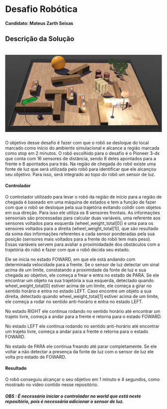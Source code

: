 # Desafio Robótica
#### Candidato: Mateus Zarth Seixas
## Descrição da Solução
# ![image](https://github.com/seixasxbr/desafiosenai/blob/main/banner.png)
O objetivo desse desafio é fazer com que o robô se desloque do local marcado como início do ambiente simulacional e alcance a região marcada como stop em 2 minutos.
O robô escolhido para o desafio é o Pioneer 3-dx que conta com 16 sensores de distância, sendo 8 deles apontados para a frente e 8 apontados para trás.
Na região de chegada do robô existe uma fonte de luz que será utilizada pelo robô para identificar que ele alcançou seu objetivo. Para isso, será integrado ao topo do robô
um sensor de luz.
#### Controlador
O controlador utilizado para levar o robô da região de início para a região de chegada é baseado em uma máquina de estados e tem a função de fazer com que o robô se desloque pela sua trajetória evitando colidir com objetos em sua direção. Para isso ele utiliza os 8 sensores frontais. As informações sensoriais são processadas para calcular duas variáveis, uma referente aos sensores voltados para esquerda (wheel_weight_total[0]) e uma para os sensores voltados para a direita (wheel_weight_total[1]), que são resultado da soma das informações referentes a cada sensor ponderadas pela sua posição (sensores mais voltados para a frente do robô tem mais peso). Essas variáveis servem para avaliar a proximidadade dos obstáculos com a trajetória do robô e fazer com que o robô decida seu estado.

Ele se inicia no estado FOWARD, em que ele está andando com determinada velocidade para a frente. Se o sensor de luz detectar um sinal acima de um limite, constatando a proximidade da fonte de luz e sua chegada ao objetivo, ele começa a frear e entra no estado de PARA.
Se ele encontrar um objeto na sua trajetória a sua esquerda, detectado quando wheel_weight_total[0] estiver acima de um limite, ele começa a girar no sentido horário e entra no estado LEFT. Caso encontre um objeto a sua direita, detectado quando wheel_weight_total[1] estiver acima de um limite, ele começa a rodar no sentido anti-horário e entra no estado LEFT. 

No estado RIGHT ele continua rodando no sentido horário até encontrar um trajeto livre, começa a andar para a frente e retorna para o estado FOWARD.

No estado LEFT ele continua rodando no sentido anti-horário até encontrar um trajeto livre, começa a andar para a frente e retorna para o estado FOWARD.

No estado de PARA ele continua freando até parar completamente. Se ele voltar a não detectar a presença da fonte de luz com o sensor de luz ele volta pro estado de FOWARD.

#### Resultado
O robô conseguiu alcançar o seu objetivo em 1 minuto e 4 segundos, como mostrado no vídeo contído nesse repositório.

##### OBS : É necessário iniciar o controlador no world que está neste repositório, pois é necessária adicionar o sensor de luz.
